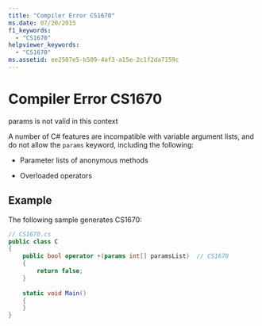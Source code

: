 ```yaml
---
title: "Compiler Error CS1670"
ms.date: 07/20/2015
f1_keywords: 
  - "CS1670"
helpviewer_keywords: 
  - "CS1670"
ms.assetid: ee2507e5-b509-4af3-a15e-2c1f2da7159c
---
```

# Compiler Error CS1670
params is not valid in this context  
  
 A number of C# features are incompatible with variable argument lists, and do not allow the `params` keyword, including the following:  
  
- Parameter lists of anonymous methods  
  
- Overloaded operators  
  
## Example  
 The following sample generates CS1670:  
  
```csharp  
// CS1670.cs  
public class C  
{  
    public bool operator +(params int[] paramsList)  // CS1670  
    {  
        return false;  
    }  
  
    static void Main()  
    {  
    }  
}  
```
